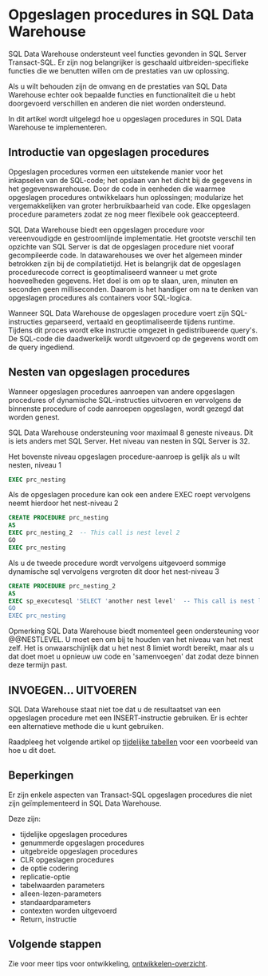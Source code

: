 <properties
   pageTitle="Opgeslagen procedures in SQL Data Warehouse | Microsoft Azure"
   description="Tips voor de uitvoering van opgeslagen procedures in Azure SQL Data Warehouse voor het ontwikkelen van oplossingen."
   services="sql-data-warehouse"
   documentationCenter="NA"
   authors="jrowlandjones"
   manager="barbkess"
   editor=""/>

<tags
   ms.service="sql-data-warehouse"
   ms.devlang="NA"
   ms.topic="article"
   ms.tgt_pltfrm="NA"
   ms.workload="data-services"
   ms.date="06/30/2016"
   ms.author="jrj;barbkess;sonyama"/>

# <a name="stored-procedures-in-sql-data-warehouse"></a>Opgeslagen procedures in SQL Data Warehouse

SQL Data Warehouse ondersteunt veel functies gevonden in SQL Server Transact-SQL. Er zijn nog belangrijker is geschaald uitbreiden-specifieke functies die we benutten willen om de prestaties van uw oplossing.

Als u wilt behouden zijn de omvang en de prestaties van SQL Data Warehouse echter ook bepaalde functies en functionaliteit die u hebt doorgevoerd verschillen en anderen die niet worden ondersteund.

In dit artikel wordt uitgelegd hoe u opgeslagen procedures in SQL Data Warehouse te implementeren.

## <a name="introducing-stored-procedures"></a>Introductie van opgeslagen procedures
Opgeslagen procedures vormen een uitstekende manier voor het inkapselen van de SQL-code; het opslaan van het dicht bij de gegevens in het gegevenswarehouse. Door de code in eenheden die waarmee opgeslagen procedures ontwikkelaars hun oplossingen; modularize het vergemakkelijken van groter herbruikbaarheid van code. Elke opgeslagen procedure parameters zodat ze nog meer flexibele ook geaccepteerd.

SQL Data Warehouse biedt een opgeslagen procedure voor vereenvoudigde en gestroomlijnde implementatie. Het grootste verschil ten opzichte van SQL Server is dat de opgeslagen procedure niet vooraf gecompileerde code. In datawarehouses we over het algemeen minder betrokken zijn bij de compilatietijd. Het is belangrijk dat de opgeslagen procedurecode correct is geoptimaliseerd wanneer u met grote hoeveelheden gegevens. Het doel is om op te slaan, uren, minuten en seconden geen milliseconden. Daarom is het handiger om na te denken van opgeslagen procedures als containers voor SQL-logica.     

Wanneer SQL Data Warehouse de opgeslagen procedure voert zijn SQL-instructies geparseerd, vertaald en geoptimaliseerde tijdens runtime. Tijdens dit proces wordt elke instructie omgezet in gedistribueerde query's. De SQL-code die daadwerkelijk wordt uitgevoerd op de gegevens wordt om de query ingediend.

## <a name="nesting-stored-procedures"></a>Nesten van opgeslagen procedures
Wanneer opgeslagen procedures aanroepen van andere opgeslagen procedures of dynamische SQL-instructies uitvoeren en vervolgens de binnenste procedure of code aanroepen opgeslagen, wordt gezegd dat worden genest.

SQL Data Warehouse ondersteuning voor maximaal 8 geneste niveaus. Dit is iets anders met SQL Server. Het niveau van nesten in SQL Server is 32.

Het bovenste niveau opgeslagen procedure-aanroep is gelijk als u wilt nesten, niveau 1

```sql
EXEC prc_nesting
```
Als de opgeslagen procedure kan ook een andere EXEC roept vervolgens neemt hierdoor het nest-niveau 2
```sql
CREATE PROCEDURE prc_nesting
AS
EXEC prc_nesting_2  -- This call is nest level 2
GO
EXEC prc_nesting
```
Als u de tweede procedure wordt vervolgens uitgevoerd sommige dynamische sql vervolgens vergroten dit door het nest-niveau 3
```sql
CREATE PROCEDURE prc_nesting_2
AS
EXEC sp_executesql 'SELECT 'another nest level'  -- This call is nest level 2
GO
EXEC prc_nesting
```

Opmerking SQL Data Warehouse biedt momenteel geen ondersteuning voor @@NESTLEVEL. U moet een om bij te houden van het niveau van het nest zelf. Het is onwaarschijnlijk dat u het nest 8 limiet wordt bereikt, maar als u dat doet moet u opnieuw uw code en 'samenvoegen' dat zodat deze binnen deze termijn past.

## <a name="insertexecute"></a>INVOEGEN... UITVOEREN
SQL Data Warehouse staat niet toe dat u de resultaatset van een opgeslagen procedure met een INSERT-instructie gebruiken. Er is echter een alternatieve methode die u kunt gebruiken.

Raadpleeg het volgende artikel op [tijdelijke tabellen] voor een voorbeeld van hoe u dit doet.

## <a name="limitations"></a>Beperkingen

Er zijn enkele aspecten van Transact-SQL opgeslagen procedures die niet zijn geïmplementeerd in SQL Data Warehouse.

Deze zijn:

- tijdelijke opgeslagen procedures
- genummerde opgeslagen procedures
- uitgebreide opgeslagen procedures
- CLR opgeslagen procedures
- de optie codering
- replicatie-optie
- tabelwaarden parameters
- alleen-lezen-parameters
- standaardparameters
- contexten worden uitgevoerd
- Return, instructie

## <a name="next-steps"></a>Volgende stappen
Zie voor meer tips voor ontwikkeling, [ontwikkelen-overzicht][].

<!--Image references-->

<!--Article references-->
[tijdelijke tabellen]: ./sql-data-warehouse-tables-temporary.md#modularizing-code
[ontwikkelen-overzicht]: ./sql-data-warehouse-overview-develop.md

<!--MSDN references-->
[nest level]: https://msdn.microsoft.com/library/ms187371.aspx

<!--Other Web references-->
